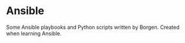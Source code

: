 # Ansible
Some Ansible playbooks and Python scripts written by Borgen. Created when learning Ansible.
